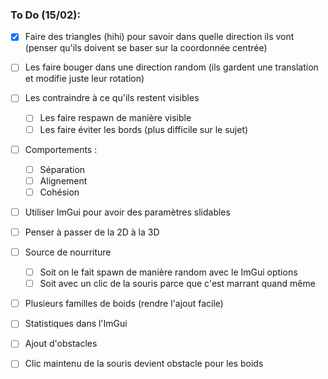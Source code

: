 ### To Do (15/02):

- [x] Faire des triangles (hihi) pour savoir dans quelle direction ils vont (penser qu'ils doivent se baser sur la coordonnée centrée)
- [ ] Les faire bouger dans une direction random (ils gardent une translation et modifie juste leur rotation)
- [ ] Les contraindre à ce qu'ils restent visibles
    - [ ] Les faire respawn de manière visible
    - [ ] Les faire éviter les bords (plus difficile sur le sujet)
- [ ] Comportements :
    - [ ] Séparation
    - [ ] Alignement
    - [ ] Cohésion
- [ ] Utiliser ImGui pour avoir des paramètres slidables


- [ ] Penser à passer de la 2D à la 3D

- [ ] Source de nourriture
    - [ ] Soit on le fait spawn de manière random avec le ImGui options
    - [ ] Soit avec un clic de la souris parce que c'est marrant quand même
- [ ] Plusieurs familles de boids (rendre l'ajout facile)
- [ ] Statistiques dans l'ImGui
- [ ] Ajout d'obstacles
- [ ] Clic maintenu de la souris devient obstacle pour les boids